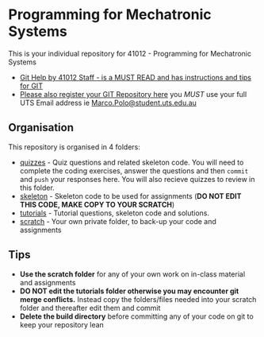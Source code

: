 Programming for Mechatronic Systems
===================================
This is your individual repository for 41012 - Programming for Mechatronic Systems

* [Git Help by 41012 Staff - is a MUST READ and has instructions and tips for GIT](./GIT_HELP.md)
* [Please also register your GIT Repository here](https://forms.gle/XRSzx1AtZEW6cBSF9) you *MUST* use your full UTS Email address ie Marco.Polo@student.uts.edu.au

Organisation
------------------------------------
This repository is organised in 4 folders:

* [quizzes](./quizzes) - Quiz questions and related skeleton code. You will need to complete the coding exercises, answer the questions and then `commit` and `push` your responses here. You will also recieve quizzes to review in this folder.
* [skeleton](./skeleton) - Skeleton code to be used for assignments (**DO NOT EDIT THIS CODE, MAKE COPY TO YOUR SCRATCH**)
* [tutorials](./tutorials) - Tutorial questions, skeleton code and solutions.
* [scratch](./scratch) - Your own private folder, to back-up your code and assignments

Tips
------------------------------------
* **Use the scratch folder** for any of your own work on in-class material and assignments
* **DO NOT edit the tutorials folder otherwise you may encounter git merge conflicts.** Instead copy the folders/files needed into your scratch folder and thereafter edit them and commit
* **Delete the build directory** before committing any of your code on git to keep your repository lean
